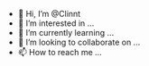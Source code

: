 - 👋 Hi, I’m @Clinnt
- 👀 I’m interested in ...
- 🌱 I’m currently learning ...
- 💞️ I’m looking to collaborate on ...
- 📫 How to reach me ...

<!---
Clinnt/Clinnt is a ✨ special ✨ repository because its `README.md` (this file) appears on your GitHub profile.
You can click the Preview link to take a look at your changes.
--->

